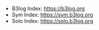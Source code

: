 * B3log Index: https://b3log.org
* Sym Index: https://sym.b3log.org
* Solo Index: https://solo.b3log.org

